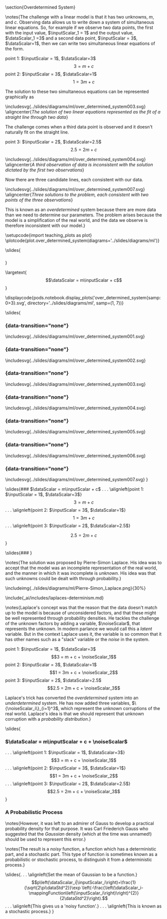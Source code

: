 \section{Overdetermined System}

\notes{The challenge with a linear model is that it has two unknowns, $m$, and $c$. Observing data allows us to write down a system of simultaneous linear equations. So, for example if we observe two data points, the first with the input value, $\inputScalar_1 = 1$ and the output value, $\dataScalar_1 =3$ and a second data point, $\inputScalar = 3$, $\dataScalar=1$, then we can write two simultaneous linear equations of the form. 

point 1: $\inputScalar = 1$, $\dataScalar=3$
$$3 = m + c$$
point 2: $\inputScalar = 3$, $\dataScalar=1$
$$1 = 3m + c$$

The solution to these two simultaneous equations can be represented graphically as

\includesvg{../slides/diagrams/ml/over_determined_system003.svg}
\aligncenter{*The solution of two linear equations represented as the fit of a straight line through two data*}

The challenge comes when a third data point is observed and it doesn't naturally fit on the straight line. 

point 3: $\inputScalar = 2$, $\dataScalar=2.5$
$$2.5 = 2m + c$$


\includesvg{../slides/diagrams/ml/over_determined_system004.svg}
\aligncenter{*A third observation of data is inconsistent with the solution dictated by the first two observations*}

Now there are three candidate lines, each consistent with our data.

\includesvg{../slides/diagrams/ml/over_determined_system007.svg}
\aligncenter{*Three solutions to the problem, each consistent with two points of the three observations*}

This is known as an *overdetermined* system because there are more data than we need to determine our parameters. The problem arises because the model is a simplification of the real world, and the data we observe is therefore inconsistent with our model.}

\setupcode{import teaching_plots as plot}
\plotcode{plot.over_determined_system(diagrams='../slides/diagrams/ml')}

\slides{
### 
}

\largetext{$$\dataScalar = m\inputScalar + c$$}

\displaycode{pods.notebook.display_plots('over_determined_system{samp:0>3}.svg', directory='../slides/diagrams/ml', samp=(1, 7))}

\slides{
### {data-transition="none"}

\includesvg{../slides/diagrams/ml/over_determined_system001.svg}

### {data-transition="none"}

\includesvg{../slides/diagrams/ml/over_determined_system002.svg}

### {data-transition="none"}

\includesvg{../slides/diagrams/ml/over_determined_system003.svg}

### {data-transition="none"}

\includesvg{../slides/diagrams/ml/over_determined_system004.svg}

### {data-transition="none"}

\includesvg{../slides/diagrams/ml/over_determined_system005.svg}

### {data-transition="none"}

\includesvg{../slides/diagrams/ml/over_determined_system006.svg}

### {data-transition="none"}

\includesvg{../slides/diagrams/ml/over_determined_system007.svg}
}

\slides{### $\dataScalar = m\inputScalar + c$ 
. . . 
\alignleft{point 1: $\inputScalar = 1$, $\dataScalar=3$}
$$3 = m + c$$
. . .
\alignleft{point 2: $\inputScalar = 3$, $\dataScalar=1$}
$$1 = 3m + c$$
. . . 
\alignleft{point 3: $\inputScalar = 2$, $\dataScalar=2.5$}

$$2.5 = 2m + c$$}

\slides{### }

\notes{The solution was proposed by Pierre-Simon Laplace. His idea was to accept that the model was an incomplete representation of the real world, and the manner in which it was incomplete is *unknown*. His idea was that such unknowns could be dealt with through probability.}

\includeimg{../slides/diagrams/ml/Pierre-Simon_Laplace.png}{30%}

\include{_ai/includes/laplaces-determinism.md}

\notes{Laplace's concept was that the reason that the data doesn't match up to the model is because of unconsidered factors, and that these might be well represented through probability densities. He tackles the challenge of the unknown factors by adding a variable, $\noiseScalar$, that represents the unknown. In modern parlance we would call this a *latent* variable. But in the context Laplace uses it, the variable is so common that it has other names such as a "slack" variable or the *noise* in the system.

point 1: $\inputScalar = 1$, $\dataScalar=3$
$$3 = m + c + \noiseScalar_1$$
point 2: $\inputScalar = 3$, $\dataScalar=1$
$$1 = 3m + c + \noiseScalar_2$$
point 3: $\inputScalar = 2$, $\dataScalar=2.5$
$$2.5 = 2m + c + \noiseScalar_3$$

Laplace's trick has converted the *overdetermined* system into an *underdetermined* system. He has now added three variables, $\{\noiseScalar_i\}_{i=1}^3$, which represent the unknown corruptions of the real world. Laplace's idea is that we should represent that unknown corruption with a *probability distribution*.}

\slides{
### $\dataScalar = m\inputScalar + c + \noiseScalar$ 
. . . 
\alignleft{point 1: $\inputScalar = 1$, $\dataScalar=3$}
$$3 = m + c + \noiseScalar_1$$
. . .
\alignleft{point 2: $\inputScalar = 3$, $\dataScalar=1$}
$$1 = 3m + c + \noiseScalar_2$$
. . . 
\alignleft{point 3: $\inputScalar = 2$, $\dataScalar=2.5$}
$$2.5 = 2m + c + \noiseScalar_3$$
}

### A Probabilistic Process

\notes{However, it was left to an admirer of Gauss to develop a practical probability density for that purpose. It was Carl Friederich Gauss who suggested that the *Gaussian* density (which at the time was unnamed!) should be used to represent this error.}

\notes{The result is a *noisy* function, a function which has a deterministic part, and a stochastic part. This type of function is sometimes known as a probabilistic or stochastic process, to distinguish it from a deterministic process.}

\slides{. . .
\alignleft{Set the mean of Gaussian to be a function.}
$$p\left(\dataScalar_i|\inputScalar_i\right)=\frac{1}{\sqrt{2\pi\dataStd^2}}\exp \left(-\frac{\left(\dataScalar_i-\mappingFunction\left(\inputScalar_i\right)\right)^{2}}{2\dataStd^2}\right).$$
. . .
\alignleft{This gives us a 'noisy function'.}
. . .
\alignleft{This is known as a stochastic process.}
}
